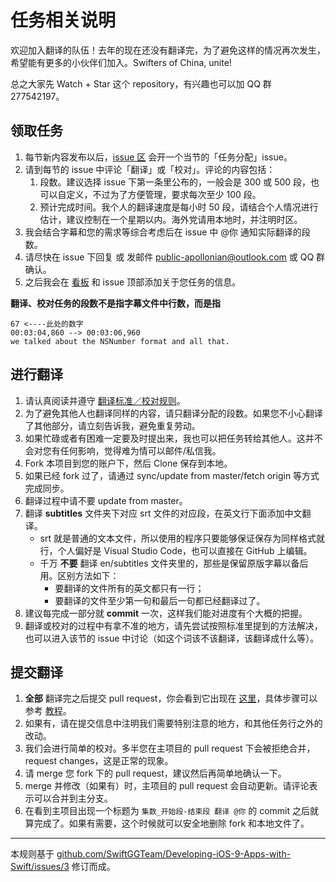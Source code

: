 # 任务相关说明

欢迎加入翻译的队伍！去年的现在还没有翻译完，为了避免这样的情况再次发生，希望能有更多的小伙伴们加入。Swifters of China, unite!

总之大家先 Watch + Star 这个 repository，有兴趣也可以加 QQ 群 277542197。

## 领取任务

1. 每节新内容发布以后，[issue 区](https://github.com/ApolloZhu/Developing-iOS-10-Apps-with-Swift/issues) 会开一个当节的「任务分配」issue。
2. 请到每节的 issue 中评论「翻译」或「校对」。评论的内容包括：
    1. 段数。建议选择 issue 下第一条里公布的，一般会是 300 或 500 段，也可以自定义，不过为了方便管理，要求每次至少 100 段。
    2. 预计完成时间。我个人的翻译速度是每小时 50 段，请结合个人情况进行估计，建议控制在一个星期以内。海外党请用本地时，并注明时区。
3. 我会结合字幕和您的需求等综合考虑后在 issue 中 @你 通知实际翻译的段数。
4. 请尽快在 issue 下回复 或 发邮件 public-apollonian@outlook.com 或 QQ 群确认。
5. 之后我会在 [看板](https://github.com/ApolloZhu/Developing-iOS-10-Apps-with-Swift/projects/1) 和 issue 顶部添加关于您任务的信息。

**翻译、校对任务的段数不是指字幕文件中行数，而是指**

    67 <----此处的数字
    00:03:04,860 --> 00:03:06,960
    we talked about the NSNumber format and all that.

## 进行翻译

1. 请认真阅读并遵守 [翻译标准／校对规则](./translation-style-guide.md)。
2. 为了避免其他人也翻译同样的内容，请只翻译分配的段数。如果您不小心翻译了其他部分，请立刻告诉我，避免重复劳动。
3. 如果忙碌或者有困难一定要及时提出来，我也可以把任务转给其他人。这并不会对您有任何影响，觉得难为情可以邮件/私信我。
4. Fork 本项目到您的账户下，然后 Clone 保存到本地。
5. 如果已经 fork 过了，请通过 sync/update from master/fetch origin 等方式完成同步。
6. 翻译过程中请不要 update from master。
7. 翻译 **subtitles** 文件夹下对应 srt 文件的对应段，在英文行下面添加中文翻译。
    - srt 就是普通的文本文件，所以使用的程序只要能够保证保存为同样格式就行，个人偏好是 Visual Studio Code，也可以直接在 GitHub 上编辑。
    - 千万 **不要** 翻译 en/subtitles 文件夹里的，那些是保留原版字幕以备后用。区别方法如下：
        - 要翻译的文件所有的英文都只有一行；
        - 要翻译的文件至少第一句和最后一句都已经翻译过了。
8. 建议每完成一部分就 **commit** 一次，这样我们能对进度有个大概的把握。
9. 翻译或校对的过程中有拿不准的地方，请先尝试按照标准里提到的方法解决，也可以进入该节的 issue 中讨论（如这个词该不该翻译，该翻译成什么等）。

## 提交翻译

1. **全部** 翻译完之后提交 pull request，你会看到它出现在 [这里](https://github.com/ApolloZhu/Developing-iOS-10-Apps-with-Swift/pulls)，具体步骤可以参考 [教程](https://help.github.com/articles/creating-a-pull-request-from-a-fork/)。
2. 如果有，请在提交信息中注明我们需要特别注意的地方，和其他任务行之外的改动。
2. 我们会进行简单的校对。多半您在主项目的 pull request 下会被拒绝合并，request changes，这是正常的现象。
3. 请 merge 您 fork 下的 pull request，建议然后再简单地确认一下。
4. merge 并修改（如果有）时，主项目的 pull request 会自动更新。请评论表示可以合并到主分支。
5. 在看到主项目出现一个标题为 `集数_开始段-结束段 翻译 @你` 的 commit 之后就算完成了。如果有需要，这个时候就可以安全地删除 fork 和本地文件了。

----

本规则基于 [github.com/SwiftGGTeam/Developing-iOS-9-Apps-with-Swift/issues/3](https://github.com/SwiftGGTeam/Developing-iOS-9-Apps-with-Swift/issues/3) 修订而成。

